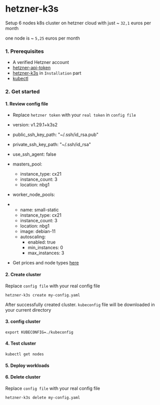 # hetzner-k3s
Setup 6 nodes k8s cluster on hetzner cloud with just ~ `32,1` euros per month

one node is ~ `5,25` euros per month
### 1. Prerequisites
* A verified Hetzner account
* [hetzner-api-token](https://docs.hetzner.com/cloud/api/getting-started/generating-api-token/) 
* [hetzner-k3s](https://github.com/vitobotta/hetzner-k3s) in `Installation` part
* [kubectl](https://kubernetes.io/docs/tasks/tools/)
### 2. Get started
#### 1. Review config file
* Replace `hetzner token` with your `real token` in `config file`
* version: v1.29.1+k3s2
* public_ssh_key_path: "~/.ssh/id_rsa.pub"
* private_ssh_key_path: "~/.ssh/id_rsa"
* use_ssh_agent: false
* masters_pool:
  * instance_type: cx21
  * instance_count: 3
  * location: nbg1
* worker_node_pools:
* - name: small-static
  * instance_type: cx21
  * instance_count: 3
  * location: nbg1
  * image: debian-11
  * autoscaling:
    * enabled: true
    * min_instances: 0
    * max_instances: 3

* Get prices and node types [here](https://www.hetzner.com/cloud/)
#### 2. Create cluster
Replace `config file` with your real config file
```
hetzner-k3s create my-config.yaml
```
After successfully created cluster. `kubeconfig` file will be downloaded in your current directory
#### 3. config cluster
```
export KUBECONFIG=./kubeconfig

```
#### 4. Test cluster
```
kubectl get nodes
```
#### 5. Deploy workloads

#### 6. Delete cluster
Replace `config file` with your real config file
```
hetzner-k3s delete my-config.yaml
```
